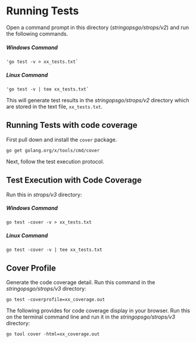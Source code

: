 # Running Tests

Open a command prompt in this directory (*stringopsgo/strops/v2*) and run the
following commands.

##### Windows Command
    'go test -v > xx_tests.txt`

##### Linux Command
    'go test -v | tee xx_tests.txt`

This will generate test results in the *stringopsgo/strops/v2* 
directory which are stored in the text file, `xx_tests.txt`. 

## Running Tests with code coverage

First pull down and install the `cover` package.
 
  `go get golang.org/x/tools/cmd/cover`
  
Next, follow the test execution protocol.  
  
## Test Execution with Code Coverage
Run this in *strops/v3* directory:

##### Windows Command
 `go test -cover -v > xx_tests.txt`  

##### Linux Command
  `go test -cover -v | tee xx_tests.txt`     

## Cover Profile

Generate the code coverage detail. Run this command
in the *stringopsgo/strops/v3* directory:

`go test -coverprofile=xx_coverage.out`


The following provides for code coverage display in your
browser. Run this on the terminal command line and run it
in the *stringopsgo/strops/v3* directory:

`go tool cover -html=xx_coverage.out`